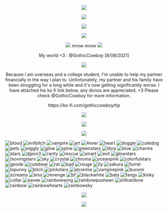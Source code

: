 <p align="center"> <img src="https://files.catbox.moe/00rbfb.gif"/>

<p align="center"> <img src="https://files.catbox.moe/gno7ao.png"/>

<p align="center"> <img src="https://komarev.com/ghpvc/?username=stipsl&color=2482c0&abbreviated=true"/>

<p align="center"> <img src="https://files.catbox.moe/dhyzxy.png"/>

<p align="center"> <img src="https://files.catbox.moe/xxk0jo.png"/> mrow mrow <img src="https://files.catbox.moe/xxk0jo.png"/>

<p align="center"> My world <3 : @GothicCowboy [8/08/2021]

<p align="center"> <img src="https://files.catbox.moe/rqjxkd.png"/>

<p align="center"> Because I am overseas and a college student, I'm unable to help my partner financially in the way I plan to. Unfortunately, my partner and his family have been struggling for a long while and it's now getting significantly worse. I have attached his ko fi link below, any donos are appreciated. <3 Please check @GothicCowboy for more information.
  
<p align="center"> https://ko-fi.com/gothiccowboy/tip

<p align="center"> <img src="https://files.catbox.moe/gno7ao.png"/>

<p align="center"><img src="https://spotify-github-profile.kittinanx.com/api/view?uid=31otxkxdca6plbwxg3w3sz7cxycy&cover_image=true&theme=novatorem&show_offline=true&background_color=121212&interchange=false&bar_color=53b14f&bar_color_cover=false)(https://spotify-github-profile.kittinanx.com/api/view?uid=31otxkxdca6plbwxg3w3sz7cxycy&redirect=true)"/>

<p align="center"> <img src="https://files.catbox.moe/gno7ao.png"/>

![blood](https://files.catbox.moe/zyvfnr.gif) ![evilbitch](https://files.catbox.moe/rso0vo.gif) ![vampire](https://files.catbox.moe/x5hq2i.gif) ![art](https://files.catbox.moe/2hzjuf.png) ![4ever](https://files.catbox.moe/4095zi.gif) ![heart](https://files.catbox.moe/u6y3sm.png) ![doggie](https://files.catbox.moe/vhtrge.gif) ![cutedog](https://files.catbox.moe/c9tqca.png) ![pets](https://files.catbox.moe/b7zc16.gif) ![wiggly](https://files.catbox.moe/79shu5.gif) ![glow](https://files.catbox.moe/coiwg6.gif) ![spine](https://files.catbox.moe/b108vp.gif) ![greenstars](https://files.catbox.moe/e0vqlc.png) ![libra](https://files.catbox.moe/xn79vj.gif) ![blue](https://files.catbox.moe/wq8e4f.gif) ![charms](https://files.catbox.moe/lflfd0.png) ![stars](https://files.catbox.moe/b0ghk1.gif) ![djpon3](https://files.catbox.moe/76ef9d.png) ![rarity](https://files.catbox.moe/rjq3qu.gif) ![rescue](https://files.catbox.moe/lvqz6c.gif) ![smart](https://files.catbox.moe/08terg.gif) ![evil](https://files.catbox.moe/aq7x5w.jpg) ![glowstars](https://files.catbox.moe/gbf50c.png) ![movingstars](https://files.catbox.moe/o83yji.gif) ![sky](https://files.catbox.moe/hrlets.gif) ![crystal](https://files.catbox.moe/ipbtyp.png) ![chroma](https://files.catbox.moe/w0j0bc.png) ![oceanpink](https://files.catbox.moe/agb562.gif) ![colorfulstars](https://files.catbox.moe/ccwvg3.gif) ![geode](https://files.catbox.moe/erdzef.gif) ![cutebear](https://files.catbox.moe/wn4xp8.png) ![rat](https://files.catbox.moe/uxpfip.png) ![bad](https://files.catbox.moe/n46c4q.gif) ![rouge](https://files.catbox.moe/e1qwsl.png) ![ily](https://files.catbox.moe/til09t.gif) ![sakura](https://files.catbox.moe/wng1en.gif) ![furret](https://files.catbox.moe/4bpshc.png) ![lopunny](https://files.catbox.moe/2jlu1l.gif) ![bitch](https://files.catbox.moe/hkmgz4.gif) ![pinkstars](https://files.catbox.moe/jifdl8.png) ![alcremie](https://files.catbox.moe/xme1wh.gif) ![vampirepink](https://files.catbox.moe/0olrl6.gif) ![kuromi](https://files.catbox.moe/d6xjj8.png) ![screams](https://files.catbox.moe/4a1dmp.gif) ![kiss](https://files.catbox.moe/vsn1se.gif) ![revenge](https://files.catbox.moe/3e9ky1.gif) ![bf](https://files.catbox.moe/ml1q0p.gif) ![blackwhite](https://files.catbox.moe/8kr0pg.png) ![bats](https://files.catbox.moe/mcwxff.jpg) ![fangs](https://files.catbox.moe/2faha7.png) ![kinky](https://files.catbox.moe/nxpqut.png) ![collar](https://files.catbox.moe/4nr6ef.png) ![eevee](https://files.catbox.moe/3p9ilx.gif) ![rainbowwing](https://files.catbox.moe/hjn20u.png) ![rainbowpusheen](https://files.catbox.moe/2fbz8h.gif) ![stillrainbow](https://files.catbox.moe/ibf2rp.png) ![rainbow](https://files.catbox.moe/hvtkvx.gif) ![rainbowhearts](https://files.catbox.moe/l90y42.gif) ![rainbowsky](https://files.catbox.moe/rm0y27.png)

<p align="center"> <img src="https://files.catbox.moe/gno7ao.png"/>

<p align="center"> <img src="https://files.catbox.moe/xjfgt5.gif"/>

